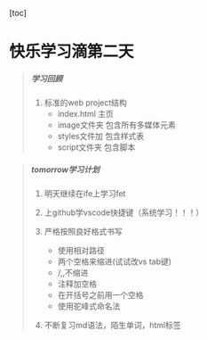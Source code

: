 [toc]

# 快乐学习滴第二天

> ##### 学习回顾
>
> 1. 标准的web project结构
>    * index.html  主页
>    * image文件夹 包含所有多媒体元素
>    * styles文件加 包含样式表
>    * script文件夹 包含脚本

> ##### tomorrow学习计划
>
> 1. 明天继续在ife上学习fet
>
> 3. 上github学vscode快捷键（系统学习！！！）
>
> 4. 严格按照良好格式书写
>
>    * 使用相对路径
>
>    + 两个空格来缩进(试试改vs tab键) 
>    + /<!doctype html>,<head>,<body>不缩进
>    + 注释<!--  -->加空格
>    + 在开括号之前用一个空格
>    + 使用驼峰式命名法
> 4. 不断复习md语法，陌生单词，html标签